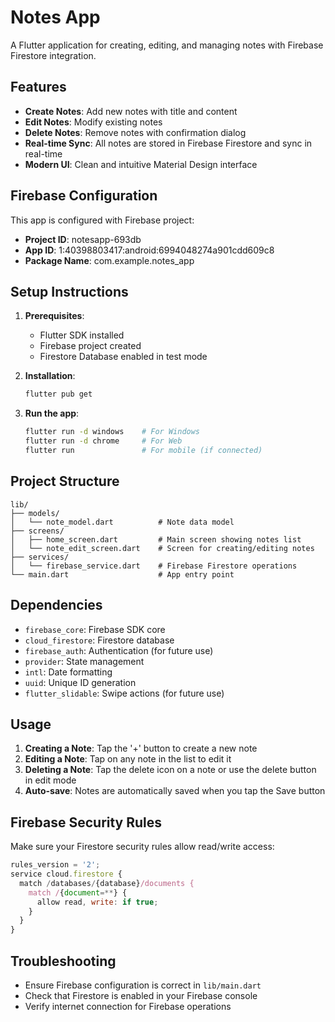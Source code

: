 # Notes App

A Flutter application for creating, editing, and managing notes with Firebase Firestore integration.

## Features

- **Create Notes**: Add new notes with title and content
- **Edit Notes**: Modify existing notes
- **Delete Notes**: Remove notes with confirmation dialog
- **Real-time Sync**: All notes are stored in Firebase Firestore and sync in real-time
- **Modern UI**: Clean and intuitive Material Design interface

## Firebase Configuration

This app is configured with Firebase project:
- **Project ID**: notesapp-693db
- **App ID**: 1:40398803417:android:6994048274a901cdd609c8
- **Package Name**: com.example.notes_app

## Setup Instructions

1. **Prerequisites**:
   - Flutter SDK installed
   - Firebase project created
   - Firestore Database enabled in test mode

2. **Installation**:
   ```bash
   flutter pub get
   ```

3. **Run the app**:
   ```bash
   flutter run -d windows    # For Windows
   flutter run -d chrome     # For Web
   flutter run               # For mobile (if connected)
   ```

## Project Structure

```
lib/
├── models/
│   └── note_model.dart          # Note data model
├── screens/
│   ├── home_screen.dart         # Main screen showing notes list
│   └── note_edit_screen.dart    # Screen for creating/editing notes
├── services/
│   └── firebase_service.dart    # Firebase Firestore operations
└── main.dart                    # App entry point
```

## Dependencies

- `firebase_core`: Firebase SDK core
- `cloud_firestore`: Firestore database
- `firebase_auth`: Authentication (for future use)
- `provider`: State management
- `intl`: Date formatting
- `uuid`: Unique ID generation
- `flutter_slidable`: Swipe actions (for future use)

## Usage

1. **Creating a Note**: Tap the '+' button to create a new note
2. **Editing a Note**: Tap on any note in the list to edit it
3. **Deleting a Note**: Tap the delete icon on a note or use the delete button in edit mode
4. **Auto-save**: Notes are automatically saved when you tap the Save button

## Firebase Security Rules

Make sure your Firestore security rules allow read/write access:

```javascript
rules_version = '2';
service cloud.firestore {
  match /databases/{database}/documents {
    match /{document=**} {
      allow read, write: if true;
    }
  }
}
```

## Troubleshooting

- Ensure Firebase configuration is correct in `lib/main.dart`
- Check that Firestore is enabled in your Firebase console
- Verify internet connection for Firebase operations
